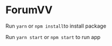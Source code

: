 # ForumVV

Run `yarn` or `npm install`to install package

Run  `yarn start` or `npm start` to run app
